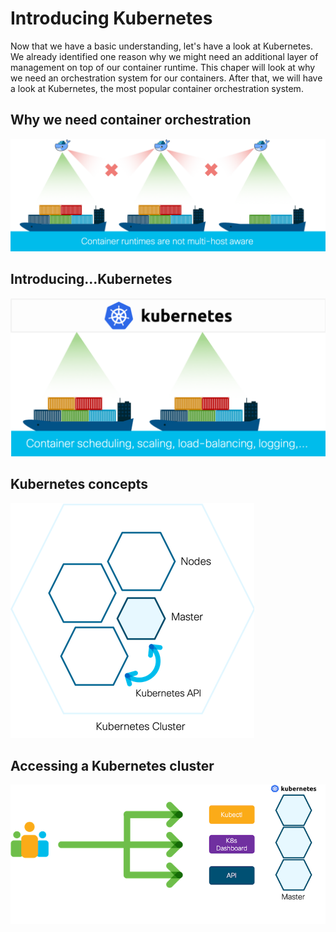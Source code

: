 # Introducing Kubernetes
Now that we have a basic understanding, let's have a look at Kubernetes. We already identified one reason why we might need an additional layer of management on top of our container runtime. This chaper will look at why we need an orchestration system for our containers. After that, we will have a look at Kubernetes, the most popular container orchestration system.

## Why we need container orchestration
![Problems with container runtimes](img/why_orchestration.png?raw=true "Problems with container runtimes")


## Introducing...Kubernetes
![Kubernetes basics](img/kubernetes.png?raw=true "Kubernetes basics")


## Kubernetes concepts
![Kubernetes concepts](img/k8s_cluster.png?raw=true "Kubernetes concepts")


## Accessing a Kubernetes cluster
![Accessing a Kubernetes cluster](img/user_access.png?raw=true "Accessing a Kubernetes cluster")
